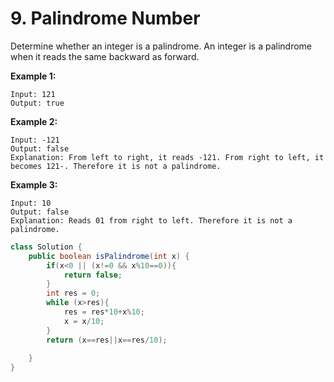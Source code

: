 # 9. Palindrome Number



Determine whether an integer is a palindrome. An integer is a palindrome when it reads the same backward as forward.

**Example 1:**

```text
Input: 121
Output: true
```

**Example 2:**

```text
Input: -121
Output: false
Explanation: From left to right, it reads -121. From right to left, it becomes 121-. Therefore it is not a palindrome.
```

**Example 3:**

```text
Input: 10
Output: false
Explanation: Reads 01 from right to left. Therefore it is not a palindrome.
```

```java
class Solution {
    public boolean isPalindrome(int x) {
        if(x<0 || (x!=0 && x%10==0)){
            return false;
        }
        int res = 0;
        while (x>res){
            res = res*10+x%10;
            x = x/10;
        }
        return (x==res||x==res/10);
        
    }
}
```

